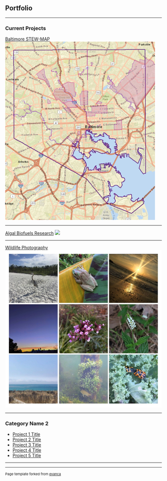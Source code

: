 ## Portfolio

---

### Current Projects 

[Baltimore STEW-MAP](/sample_page)
<img src="images/Screenshot (92).png?raw=true"/>

---
[Algal Biofuels Research](/pdf/sample_presentation.pdf)
<img src="images/dummy_thumbnail.jpg?raw=true"/>

---
[Wildlife Photography](http://example.com/)
<img src="images/20200129_004923-COLLAGE.jpg?raw=true"/>

---

### Category Name 2

- [Project 1 Title](http://example.com/)
- [Project 2 Title](http://example.com/)
- [Project 3 Title](http://example.com/)
- [Project 4 Title](http://example.com/)
- [Project 5 Title](http://example.com/)

---




---
<p style="font-size:11px">Page template forked from <a href="https://github.com/evanca/quick-portfolio">evanca</a></p>
<!-- Remove above link if you don't want to attibute -->
